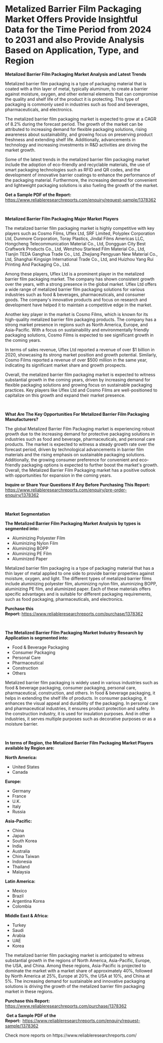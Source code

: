 <p><h1>Metalized Barrier Film Packaging Market Offers Provide Insightful Data for the Time Period from 2024 to 2031 and also Provide Analysis Based on Application, Type, and Region</h1></p><p><strong>Metalized Barrier Film Packaging Market Analysis and Latest Trends</strong></p>
<p><p>Metalized barrier film packaging is a type of packaging material that is coated with a thin layer of metal, typically aluminum, to create a barrier against moisture, oxygen, and other external elements that can compromise the quality and shelf life of the product it is protecting. This type of packaging is commonly used in industries such as food and beverages, pharmaceuticals, and electronics.</p><p>The metalized barrier film packaging market is expected to grow at a CAGR of 8.2% during the forecast period. The growth of the market can be attributed to increasing demand for flexible packaging solutions, rising awareness about sustainability, and growing focus on preserving product freshness and extending shelf life. Additionally, advancements in technology and increasing investments in R&D activities are driving the market growth.</p><p>Some of the latest trends in the metalized barrier film packaging market include the adoption of eco-friendly and recyclable materials, the use of smart packaging technologies such as RFID and QR codes, and the development of innovative barrier coatings to enhance the performance of the packaging material. Furthermore, the increasing demand for convenient and lightweight packaging solutions is also fueling the growth of the market.</p></p>
<p><strong>Get a Sample PDF of the Report:&nbsp;</strong> <a href="https://www.reliableresearchreports.com/enquiry/request-sample/1378362">https://www.reliableresearchreports.com/enquiry/request-sample/1378362</a></p>
<p>&nbsp;</p>
<p><strong>Metalized Barrier Film Packaging Major Market Players</strong></p>
<p><p>The metalized barrier film packaging market is highly competitive with key players such as Cosmo Films, Uflex Ltd, SRF Limited, Polyplex Corporation Ltd, Dunmore Corporation, Toray Plastics, Jindal Films Americas LLC, Hongcheng Telecommunication Material Co., Ltd, Dongguan City Best Craftwork Products Co., Ltd, Wenzhou Starlead Film Material Co., Ltd, Tianjin TEDA Ganghua Trade Co., Ltd, Zhejiang Pengyuan New Material Co., Ltd, Shanghai Kingsign International Trade Co., Ltd, and Huizhou Yang Rui Printing And Packaging Co., Ltd.</p><p>Among these players, Uflex Ltd is a prominent player in the metalized barrier film packaging market. The company has shown consistent growth over the years, with a strong presence in the global market. Uflex Ltd offers a wide range of metalized barrier film packaging solutions for various industries such as food & beverages, pharmaceuticals, and consumer goods. The company's innovative products and focus on research and development have helped it to maintain a competitive edge in the market.</p><p>Another key player in the market is Cosmo Films, which is known for its high-quality metalized barrier film packaging products. The company has a strong market presence in regions such as North America, Europe, and Asia-Pacific. With a focus on sustainability and environmentally friendly packaging solutions, Cosmo Films is expected to see significant growth in the coming years.</p><p>In terms of sales revenue, Uflex Ltd reported a revenue of over $1 billion in 2020, showcasing its strong market position and growth potential. Similarly, Cosmo Films reported a revenue of over $500 million in the same year, indicating its significant market share and growth prospects.</p><p>Overall, the metalized barrier film packaging market is expected to witness substantial growth in the coming years, driven by increasing demand for flexible packaging solutions and growing focus on sustainable packaging practices. Key players like Uflex Ltd and Cosmo Films are well-positioned to capitalize on this growth and expand their market presence.</p></p>
<p>&nbsp;</p>
<p><strong>What Are The Key Opportunities For Metalized Barrier Film Packaging Manufacturers?</strong></p>
<p><p>The global Metalized Barrier Film Packaging market is experiencing robust growth due to the increasing demand for protective packaging solutions in industries such as food and beverage, pharmaceuticals, and personal care products. The market is expected to witness a steady growth rate over the forecast period, driven by technological advancements in barrier film materials and the rising emphasis on sustainable packaging solutions. Additionally, the growing consumer preference for convenient and eco-friendly packaging options is expected to further boost the market's growth. Overall, the Metalized Barrier Film Packaging market has a positive outlook with opportunities for expansion in the coming years.</p></p>
<p><strong>Inquire or Share Your Questions If Any Before Purchasing This Report:</strong> <a href="https://www.reliableresearchreports.com/enquiry/pre-order-enquiry/1378362">https://www.reliableresearchreports.com/enquiry/pre-order-enquiry/1378362</a></p>
<p>&nbsp;</p>
<p><strong>Market Segmentation</strong></p>
<p><strong>The Metalized Barrier Film Packaging Market Analysis by types is segmented into:</strong></p>
<p><ul><li>Aluminizing Polyester Film</li><li>Aluminizing Nylon Film</li><li>Aluminizing BOPP</li><li>Aluminizing PE Film</li><li>Aluminized Paper</li></ul></p>
<p><p>Metalized barrier film packaging is a type of packaging material that has a thin layer of metal applied to one side to provide barrier properties against moisture, oxygen, and light. The different types of metalized barrier films include aluminizing polyester film, aluminizing nylon film, aluminizing BOPP, aluminizing PE film, and aluminized paper. Each of these materials offers specific advantages and is suitable for different packaging requirements, such as food packaging, pharmaceuticals, and electronics.</p></p>
<p><strong>Purchase this Report:&nbsp;</strong><a href="https://www.reliableresearchreports.com/purchase/1378362">https://www.reliableresearchreports.com/purchase/1378362</a></p>
<p>&nbsp;</p>
<p><strong>The Metalized Barrier Film Packaging Market Industry Research by Application is segmented into:</strong></p>
<p><ul><li>Food & Beverage Packaging</li><li>Consumer Packaging</li><li>Personal Care</li><li>Pharmaceutical</li><li>Construction</li><li>Others</li></ul></p>
<p><p>Metalized barrier film packaging is widely used in various industries such as food & beverage packaging, consumer packaging, personal care, pharmaceutical, construction, and others. In food & beverage packaging, it helps in extending the shelf life of products. In consumer packaging, it enhances the visual appeal and durability of the packaging. In personal care and pharmaceutical industries, it ensures product protection and safety. In the construction industry, it is used for insulation purposes. And in other industries, it serves multiple purposes such as decorative purposes or as a moisture barrier.</p></p>
<p>&nbsp;</p>
<p><strong>In terms of Region, the Metalized Barrier Film Packaging Market Players available by Region are:</strong></p>
<p>
    <p> <strong> North America: </strong>
        <ul>
            <li>United States</li>
            <li>Canada</li>
        </ul>
        </p> 
    <p> <strong> Europe: </strong>
        <ul>
            <li>Germany</li>
            <li>France</li>
            <li>U.K.</li>
            <li>Italy</li>
            <li>Russia</li>
        </ul>
        </p> 
    <p> <strong> Asia-Pacific: </strong>
        <ul>
            <li>China</li>
            <li>Japan</li>
            <li>South Korea</li>
            <li>India</li>
            <li>Australia</li>
            <li>China Taiwan</li>
            <li>Indonesia</li>
            <li>Thailand</li>
            <li>Malaysia</li>
        </ul>
        </p> 
    <p> <strong> Latin America: </strong>
        <ul>
            <li>Mexico</li>
            <li>Brazil</li>
            <li>Argentina Korea</li>
            <li>Colombia</li>
        </ul>
        </p> 
    <p> <strong> Middle East & Africa: </strong>
        <ul>
            <li>Turkey</li>
            <li>Saudi</li>
            <li>Arabia</li>
            <li>UAE</li>
            <li>Korea</li>
        </ul>
    </p>
    </p>
<p><p>The metalized barrier film packaging market is anticipated to witness substantial growth in the regions of North America, Asia-Pacific, Europe, the USA, and China. Among these regions, Asia-Pacific is projected to dominate the market with a market share of approximately 40%, followed by North America at 25%, Europe at 20%, the USA at 10%, and China at 5%. The increasing demand for sustainable and innovative packaging solutions is driving the growth of the metalized barrier film packaging market in these regions.</p></p>
<p><strong>Purchase this Report: </strong><a href="https://www.reliableresearchreports.com/purchase/1378362">https://www.reliableresearchreports.com/purchase/1378362</a></p>
<p>&nbsp;<strong>Get a Sample PDF of the Report:&nbsp;&nbsp;</strong><a href="https://www.reliableresearchreports.com/enquiry/request-sample/1378362">https://www.reliableresearchreports.com/enquiry/request-sample/1378362</a></p>
<p><strong></strong></p>
<p>Check more reports on https://www.reliableresearchreports.com/</p>